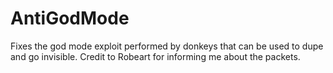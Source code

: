 # AntiGodMode
Fixes the god mode exploit performed by donkeys that can be used to dupe and go invisible. 
Credit to Robeart for informing me about the packets.
